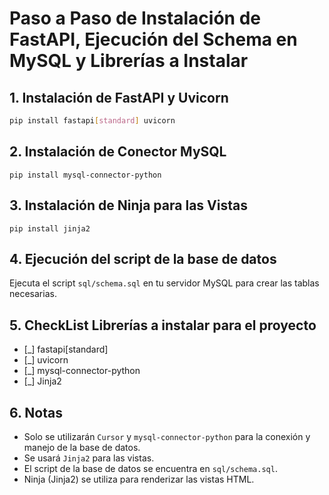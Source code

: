 # Paso a Paso de Instalación de FastAPI, Ejecución del Schema en MySQL y Librerías a Instalar

## 1. Instalación de FastAPI y Uvicorn

```bash
pip install fastapi[standard] uvicorn
```

## 2. Instalación de Conector MySQL
```
pip install mysql-connector-python
```

## 3. Instalación de Ninja para las Vistas
```
pip install jinja2
```

## 4. Ejecución del script de la base de datos

Ejecuta el script `sql/schema.sql` en tu servidor MySQL para crear las tablas necesarias.

## 5. CheckList Librerías a instalar para el proyecto

- [_] fastapi[standard]
- [_] uvicorn
- [_] mysql-connector-python
- [_] Jinja2

## 6. Notas

- Solo se utilizarán `Cursor` y `mysql-connector-python` para la conexión y manejo de la base de datos.
- Se usará `Jinja2` para las vistas.
- El script de la base de datos se encuentra en `sql/schema.sql`.
- Ninja (Jinja2) se utiliza para renderizar las vistas HTML.
